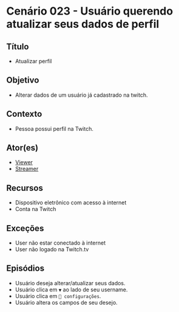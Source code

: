 # Cenário 023 - Usuário querendo atualizar seus dados de perfil

## Título
* Atualizar perfil

## Objetivo
* Alterar dados de um usuário já cadastrado na twitch.

## Contexto
* Pessoa possui perfil na Twitch.

## Ator(es)
* [Viewer](https://github.com/gabrielziegler3/Requisitos-2018-1/wiki/Viewer)
* [Streamer](https://github.com/gabrielziegler3/Requisitos-2018-1/wiki/Cenário-001)

## Recursos
* Dispositivo eletrônico com acesso à internet 
* Conta na Twitch

## Exceções
* User não estar conectado à internet
* User não logado na Twitch.tv

## Episódios
* Usuário deseja alterar/atualizar seus dados. 
* Usuário clica em ```▼``` ao lado de seu username.
* Usuário clica em ```🔧 configurações```.
* Usuário altera os campos de seu desejo.